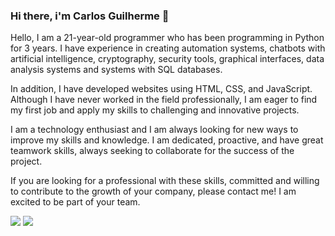 ### Hi there, i'm Carlos Guilherme 👋

Hello, I am a 21-year-old programmer who has been programming in Python for 3 years. I have experience in creating automation systems, chatbots with artificial intelligence, cryptography, security tools, graphical interfaces, data analysis systems and systems with SQL databases.

In addition, I have developed websites using HTML, CSS, and JavaScript. Although I have never worked in the field professionally, I am eager to find my first job and apply my skills to challenging and innovative projects.

I am a technology enthusiast and I am always looking for new ways to improve my skills and knowledge. I am dedicated, proactive, and have great teamwork skills, always seeking to collaborate for the success of the project.

If you are looking for a professional with these skills, committed and willing to contribute to the growth of your company, please contact me! I am excited to be part of your team.




[<img src="https://img.shields.io/badge/linkedin-%230077B5.svg?&style=for-the-badge&logo=linkedin&logoColor=white" />](https://www.linkedin.com/in/carlos-guilherme-b0854821a/) [<img src = "https://img.shields.io/badge/instagram-%23E4405F.svg?&style=for-the-badge&logo=instagram&logoColor=white">](https://www.instagram.com/carlos_guilherme_18/)
